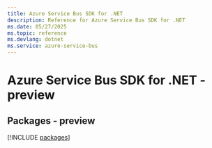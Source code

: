 ```yaml
---
title: Azure Service Bus SDK for .NET
description: Reference for Azure Service Bus SDK for .NET
ms.date: 05/27/2025
ms.topic: reference
ms.devlang: dotnet
ms.service: azure-service-bus
---
```

# Azure Service Bus SDK for .NET - preview
## Packages - preview
[!INCLUDE [packages](service-bus-index.md)]